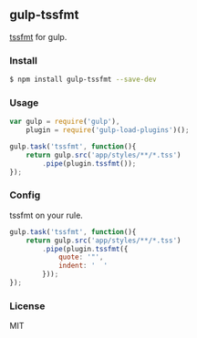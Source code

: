 ## gulp-tssfmt

[tssfmt](https://github.com/k0sukey/tssfmt) for gulp.

### Install

```sh
$ npm install gulp-tssfmt --save-dev
```

### Usage

```js
var gulp = require('gulp'),
	plugin = require('gulp-load-plugins')();

gulp.task('tssfmt', function(){
	return gulp.src('app/styles/**/*.tss')
		.pipe(plugin.tssfmt());
});
```

### Config

tssfmt on your rule.

```js
gulp.task('tssfmt', function(){
	return gulp.src('app/styles/**/*.tss')
		.pipe(plugin.tssfmt({
			quote: '"',
			indent: '  '
		}));
});
```

### License

MIT